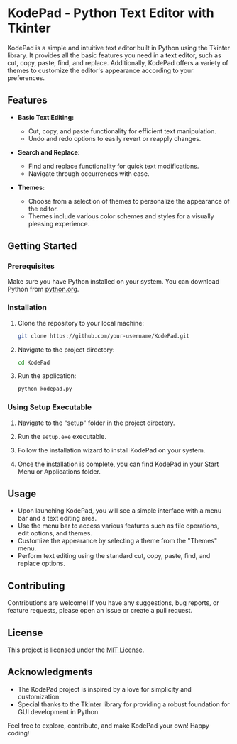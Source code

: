 
# KodePad - Python Text Editor with Tkinter

KodePad is a simple and intuitive text editor built in Python using the Tkinter library. It provides all the basic features you need in a text editor, such as cut, copy, paste, find, and replace. Additionally, KodePad offers a variety of themes to customize the editor's appearance according to your preferences.

## Features

- **Basic Text Editing:**
  - Cut, copy, and paste functionality for efficient text manipulation.
  - Undo and redo options to easily revert or reapply changes.

- **Search and Replace:**
  - Find and replace functionality for quick text modifications.
  - Navigate through occurrences with ease.

- **Themes:**
  - Choose from a selection of themes to personalize the appearance of the editor.
  - Themes include various color schemes and styles for a visually pleasing experience.

## Getting Started

### Prerequisites

Make sure you have Python installed on your system. You can download Python from [python.org](https://www.python.org/).

### Installation

1. Clone the repository to your local machine:

   ```bash
   git clone https://github.com/your-username/KodePad.git
   ```

2. Navigate to the project directory:

   ```bash
   cd KodePad
   ```

3. Run the application:

   ```bash
   python kodepad.py
   ```

### Using Setup Executable

1. Navigate to the "setup" folder in the project directory.

2. Run the `setup.exe` executable.

3. Follow the installation wizard to install KodePad on your system.

4. Once the installation is complete, you can find KodePad in your Start Menu or Applications folder.

## Usage

- Upon launching KodePad, you will see a simple interface with a menu bar and a text editing area.
- Use the menu bar to access various features such as file operations, edit options, and themes.
- Customize the appearance by selecting a theme from the "Themes" menu.
- Perform text editing using the standard cut, copy, paste, find, and replace options.

## Contributing

Contributions are welcome! If you have any suggestions, bug reports, or feature requests, please open an issue or create a pull request.

## License

This project is licensed under the [MIT License](LICENSE.md).

## Acknowledgments

- The KodePad project is inspired by a love for simplicity and customization.
- Special thanks to the Tkinter library for providing a robust foundation for GUI development in Python.

Feel free to explore, contribute, and make KodePad your own! Happy coding!
